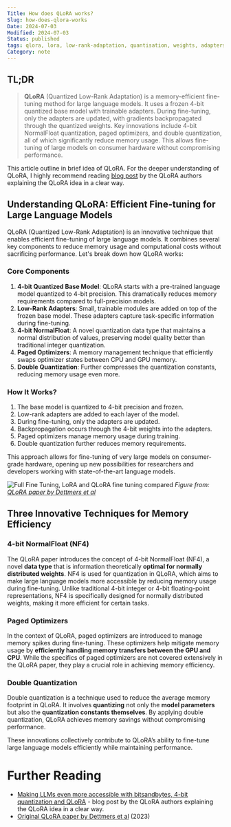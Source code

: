 ```yaml
---
Title: How does QLoRA works?
Slug: how-does-qlora-works
Date: 2024-07-03
Modified: 2024-07-03
Status: published
tags: qlora, lora, low-rank-adaptation, quantisation, weights, adapters,4-bit-normal-float, double-quantisation, training, fine-tuning 
Category: note
---
```


## TL;DR

> **QLoRA** (Quantized Low-Rank Adaptation) is a memory-efficient fine-tuning method for large language models. It uses a frozen 4-bit quantized base model with trainable adapters. During fine-tuning, only the adapters are updated, with gradients backpropagated through the quantized weights. Key innovations include 4-bit NormalFloat quantization, paged optimizers, and double quantization, all of which significantly reduce memory usage. This allows fine-tuning of large models on consumer hardware without compromising performance.
> 

This article outline in brief idea of QLoRA. For the deeper understanding of QLoRA, I highly recommend reading [blog post](https://huggingface.co/blog/4bit-transformers-bitsandbytes) by the QLoRA authors explaining the QLoRA idea in a clear way.

## Understanding QLoRA: Efficient Fine-tuning for Large Language Models

QLoRA (Quantized Low-Rank Adaptation) is an innovative technique that enables efficient fine-tuning of large language models. It combines several key components to reduce memory usage and computational costs without sacrificing performance. Let's break down how QLoRA works:

### Core Components

1. **4-bit Quantized Base Model**: QLoRA starts with a pre-trained language model quantized to 4-bit precision. This dramatically reduces memory requirements compared to full-precision models.
2. **Low-Rank Adapters**: Small, trainable modules are added on top of the frozen base model. These adapters capture task-specific information during fine-tuning.
3. **4-bit NormalFloat**: A novel quantization data type that maintains a normal distribution of values, preserving model quality better than traditional integer quantization.
4. **Paged Optimizers**: A memory management technique that efficiently swaps optimizer states between CPU and GPU memory.
5. **Double Quantization**: Further compresses the quantization constants, reducing memory usage even more.

### How It Works?

1. The base model is quantized to 4-bit precision and frozen.
2. Low-rank adapters are added to each layer of the model.
3. During fine-tuning, only the adapters are updated.
4. Backpropagation occurs through the 4-bit weights into the adapters.
5. Paged optimizers manage memory usage during training.
6. Double quantization further reduces memory requirements.

This approach allows for fine-tuning of very large models on consumer-grade hardware, opening up new possibilities for researchers and developers working with state-of-the-art language models.

![Full Fine Tuning, LoRA and QLoRA fine tuning compared](/images/qlora/qlora_fine_tuning.png)
*Figure from: [QLoRA paper by Dettmers et al](https://arxiv.org/abs/2305.14314)*

## Three Innovative Techniques for Memory Efficiency

### 4-bit NormalFloat (NF4)

The QLoRA paper introduces the concept of 4-bit NormalFloat (NF4), a novel **data type** that is information theoretically **optimal for normally distributed weights**.
NF4 is used for quantization in QLoRA, which aims to make large language models more accessible by reducing memory usage during fine-tuning. Unlike traditional 4-bit integer or 4-bit floating-point representations, NF4 is specifically designed for normally distributed weights, making it more efficient for certain tasks.

### Paged Optimizers

In the context of QLoRA, paged optimizers are introduced to manage memory spikes during fine-tuning. These optimizers help mitigate memory usage by **efficiently handling memory transfers between the GPU and CPU**. While the specifics of paged optimizers are not covered extensively in the QLoRA paper, they play a crucial role in achieving memory efficiency.

### Double Quantization

Double quantization is a technique used to reduce the average memory footprint in QLoRA. It involves **quantizing** not only the **model parameters** but also the **quantization constants themselves**. By applying double quantization, QLoRA achieves memory savings without compromising performance.

These innovations collectively contribute to QLoRA’s ability to fine-tune large language models efficiently while maintaining performance.

# Further Reading

- [Making LLMs even more accessible with bitsandbytes, 4-bit quantization and QLoRA](https://huggingface.co/blog/4bit-transformers-bitsandbytes) - blog post by the QLoRA authors explaining the QLoRA idea in a clear way.
- [Original QLoRA paper by Dettmers et al](https://arxiv.org/abs/2305.14314) (2023)

